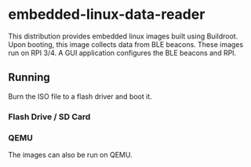 # embedded-linux-data-reader

This distribution provides embedded linux images built using
Buildroot.  Upon booting, this image collects data from BLE beacons. 
These images run on RPI 3/4. A GUI application configures the BLE beacons and RPI. 

## Running

Burn the ISO file to a flash driver and boot it. 

### Flash Drive / SD Card

### QEMU
The images can also  be run on QEMU.

